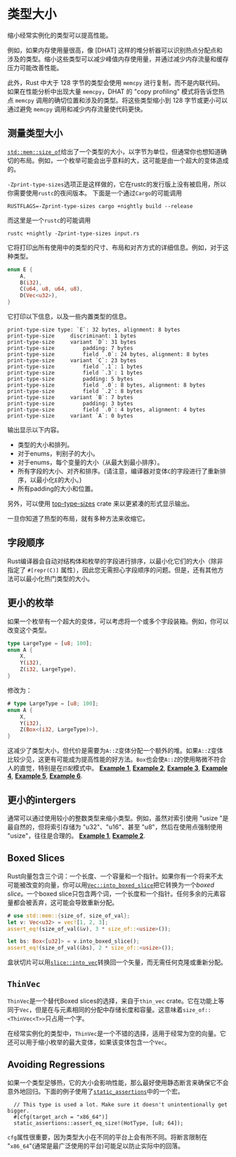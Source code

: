 # 类型大小

缩小经常实例化的类型可以提高性能。

例如，如果内存使用量很高，像 [DHAT] 这样的堆分析器可以识别热点分配点和涉及的类型。缩小这些类型可以减少峰值内存使用量，并通过减少内存流量和缓存压力可能改善性能。

此外，Rust 中大于 128 字节的类型会使用 `memcpy` 进行复制，而不是内联代码。如果在性能分析中出现大量 `memcpy`，DHAT 的 "copy profiling" 模式将告诉您热点 `memcpy` 调用的确切位置和涉及的类型。将这些类型缩小到 128 字节或更小可以通过避免 `memcpy` 调用和减少内存流量使代码更快。

## 测量类型大小

[`std::mem::size_of`]给出了一个类型的大小，以字节为单位，但通常你也想知道确切的布局。例如，一个枚举可能会出乎意料的大，这可能是由一个超大的变体造成的。

[`std::mem::size_of`]: https://doc.rust-lang.org/std/mem/fn.size_of.html

`-Zprint-type-sizes`选项正是这样做的，它在rustc的发行版上没有被启用，所以你需要使用`rustc`的夜间版本。 下面是一个通过`Cargo`的可能调用
```text
RUSTFLAGS=-Zprint-type-sizes cargo +nightly build --release
```
而这里是一个`rustc`的可能调用
```text
rustc +nightly -Zprint-type-sizes input.rs
```
它将打印出所有使用中的类型的尺寸、布局和对齐方式的详细信息。例如，对于这种类型。
```rust
enum E {
    A,
    B(i32),
    C(u64, u8, u64, u8),
    D(Vec<u32>),
}
```
它打印以下信息，以及一些内置类型的信息。
```text
print-type-size type: `E`: 32 bytes, alignment: 8 bytes
print-type-size     discriminant: 1 bytes
print-type-size     variant `D`: 31 bytes
print-type-size         padding: 7 bytes
print-type-size         field `.0`: 24 bytes, alignment: 8 bytes
print-type-size     variant `C`: 23 bytes
print-type-size         field `.1`: 1 bytes
print-type-size         field `.3`: 1 bytes
print-type-size         padding: 5 bytes
print-type-size         field `.0`: 8 bytes, alignment: 8 bytes
print-type-size         field `.2`: 8 bytes
print-type-size     variant `B`: 7 bytes
print-type-size         padding: 3 bytes
print-type-size         field `.0`: 4 bytes, alignment: 4 bytes
print-type-size     variant `A`: 0 bytes
```
输出显示以下内容。
- 类型的大小和排列。
- 对于enums，判别子的大小。
- 对于enums，每个变量的大小（从最大到最小排序）。
- 所有字段的大小、对齐和排序。(请注意，编译器对变体`C`的字段进行了重新排序，以最小化`E`的大小。)
- 所有padding的大小和位置。

另外，可以使用 [top-type-sizes] crate 来以更紧凑的形式显示输出。

[top-type-sizes]: https://crates.io/crates/top-type-sizes

一旦你知道了热型的布局，就有多种方法来收缩它。

## 字段顺序

Rust编译器会自动对结构体和枚举的字段进行排序，以最小化它们的大小（除非指定了 `#[repr(C)]` 属性），因此您无需担心字段顺序的问题。但是，还有其他方法可以最小化热门类型的大小。

## 更小的枚举

如果一个枚举有一个超大的变体，可以考虑将一个或多个字段装箱。例如，你可以改变这个类型。
```rust
type LargeType = [u8; 100];
enum A {
    X,
    Y(i32),
    Z(i32, LargeType),
}
```
修改为：
```rust
# type LargeType = [u8; 100];
enum A {
    X,
    Y(i32),
    Z(Box<(i32, LargeType)>),
}
```
这减少了类型大小，但代价是需要为`A::Z`变体分配一个额外的堆。如果`A::Z`变体比较少见，这更有可能成为提高性能的好方法。`Box`也会使`A::Z`的使用略微不符合人的直觉，特别是在`匹配`模式中。
[**Example 1**](https://github.com/rust-lang/rust/pull/37445/commits/a920e355ea837a950b484b5791051337cd371f5d),
[**Example 2**](https://github.com/rust-lang/rust/pull/55346/commits/38d9277a77e982e49df07725b62b21c423b6428e),
[**Example 3**](https://github.com/rust-lang/rust/pull/64302/commits/b972ac818c98373b6d045956b049dc34932c41be),
[**Example 4**](https://github.com/rust-lang/rust/pull/64374/commits/2fcd870711ce267c79408ec631f7eba8e0afcdf6),
[**Example 5**](https://github.com/rust-lang/rust/pull/64394/commits/7f0637da5144c7435e88ea3805021882f077d50c),
[**Example 6**](https://github.com/rust-lang/rust/pull/71942/commits/27ae2f0d60d9201133e1f9ec7a04c05c8e55e665).

## 更小的intergers

通常可以通过使用较小的整数类型来缩小类型。例如，虽然对索引使用 "usize "是最自然的，但将索引存储为 "u32"、"u16"、甚至 "u8"，然后在使用点强制使用 "usize"，往往是合理的。
[**Example 1**](https://github.com/rust-lang/rust/pull/49993/commits/4d34bfd00a57f8a8bdb60ec3f908c5d4256f8a9a),
[**Example 2**](https://github.com/rust-lang/rust/pull/50981/commits/8d0fad5d3832c6c1f14542ea0be038274e454524).

## Boxed Slices

Rust向量包含三个词：一个长度、一个容量和一个指针。如果你有一个将来不太可能被改变的向量，你可以用[`Vec::into_boxed_slice`]把它转换为一个*boxed slice*。一个boxed slice只包含两个词，一个长度和一个指针。任何多余的元素容量都会被丢弃，这可能会导致重新分配。
```rust
# use std::mem::{size_of, size_of_val};
let v: Vec<u32> = vec![1, 2, 3];
assert_eq!(size_of_val(&v), 3 * size_of::<usize>());

let bs: Box<[u32]> = v.into_boxed_slice();
assert_eq!(size_of_val(&bs), 2 * size_of::<usize>());
```
盒状切片可以用[`slice::into_vec`]转换回一个矢量，而无需任何克隆或重新分配。

[`Vec::into_boxed_slice`]: https://doc.rust-lang.org/std/vec/struct.Vec.html#method.into_boxed_slice
[`slice::into_vec`]: https://doc.rust-lang.org/std/primitive.slice.html#method.into_vec

## `ThinVec`

`ThinVec`是一个替代Boxed slices的选择，来自于`thin_vec` crate。它在功能上等同于`Vec`，但是在与元素相同的分配中存储长度和容量。这意味着`size_of::<ThinVec<T>>`只占用一个字。

在经常实例化的类型中，`ThinVec`是一个不错的选择，适用于经常为空的向量。它还可以用于缩小枚举的最大变体，如果该变体包含一个`Vec`。

[`thin_vec`]: https://crates.io/crates/thin-vec

## Avoiding Regressions

如果一个类型足够热，它的大小会影响性能，那么最好使用静态断言来确保它不会意外地回归。下面的例子使用了[`static_assertions`]中的一个宏。
```rust,ignore
  // This type is used a lot. Make sure it doesn't unintentionally get bigger.
  #[cfg(target_arch = "x86_64")]
  static_assertions::assert_eq_size!(HotType, [u8; 64]);
```
`cfg`属性很重要，因为类型大小在不同的平台上会有所不同。将断言限制在 "`x86_64`"(通常是最广泛使用的平台)可能足以防止实际中的回落。

[`static_assertions`]: https://crates.io/crates/static_assertions

